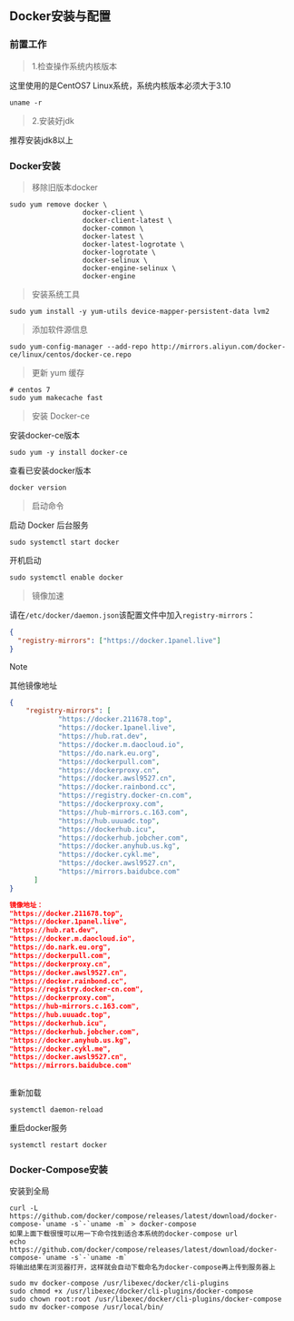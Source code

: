 ## Docker安装与配置

### 前置工作

> 1.检查操作系统内核版本

这里使用的是CentOS7 Linux系统，系统内核版本必须大于3.10
```shell
uname -r
```

> 2.安装好jdk

推荐安装jdk8以上

### Docker安装

> 移除旧版本docker

```shell
sudo yum remove docker \
                  docker-client \
                  docker-client-latest \
                  docker-common \
                  docker-latest \
                  docker-latest-logrotate \
                  docker-logrotate \
                  docker-selinux \
                  docker-engine-selinux \
                  docker-engine
```

> 安装系统工具

```shell
sudo yum install -y yum-utils device-mapper-persistent-data lvm2
```

> 添加软件源信息

```shell
sudo yum-config-manager --add-repo http://mirrors.aliyun.com/docker-ce/linux/centos/docker-ce.repo
```


> 更新 yum 缓存

```shell
# centos 7
sudo yum makecache fast
```

> 安装 Docker-ce

安装docker-ce版本
```shell
sudo yum -y install docker-ce
```

查看已安装docker版本

```shell
docker version
```

> 启动命令

启动 Docker 后台服务

```shell
sudo systemctl start docker
```

开机启动

```shell
sudo systemctl enable docker
```

> 镜像加速

请在`/etc/docker/daemon.json`该配置文件中加入`registry-mirrors`：

```json
{
  "registry-mirrors": ["https://docker.1panel.live"]
}
```

> [!NOTE]
> 其他镜像地址

```json
{
    "registry-mirrors": [
            "https://docker.211678.top",
            "https://docker.1panel.live",
            "https://hub.rat.dev",
            "https://docker.m.daocloud.io",
            "https://do.nark.eu.org",
            "https://dockerpull.com",
            "https://dockerproxy.cn",
            "https://docker.awsl9527.cn",
            "https://docker.rainbond.cc",
            "https://registry.docker-cn.com",
            "https://dockerproxy.com",
            "https://hub-mirrors.c.163.com",
            "https://hub.uuuadc.top",
            "https://dockerhub.icu",
            "https://dockerhub.jobcher.com",
            "https://docker.anyhub.us.kg",
            "https://docker.cykl.me",
            "https://docker.awsl9527.cn",
            "https://mirrors.baidubce.com"
      ]
}
```

```json
镜像地址：
"https://docker.211678.top",
"https://docker.1panel.live",
"https://hub.rat.dev",
"https://docker.m.daocloud.io",
"https://do.nark.eu.org",
"https://dockerpull.com",
"https://dockerproxy.cn",
"https://docker.awsl9527.cn",
"https://docker.rainbond.cc",
"https://registry.docker-cn.com",
"https://dockerproxy.com",
"https://hub-mirrors.c.163.com",
"https://hub.uuuadc.top",
"https://dockerhub.icu",
"https://dockerhub.jobcher.com",
"https://docker.anyhub.us.kg",
"https://docker.cykl.me",
"https://docker.awsl9527.cn",
"https://mirrors.baidubce.com"
 
```


重新加载
```shell
systemctl daemon-reload
```

重启docker服务
```shell
systemctl restart docker
```

### Docker-Compose安装

安装到全局
```shell
curl -L https://github.com/docker/compose/releases/latest/download/docker-compose-`uname -s`-`uname -m` > docker-compose
如果上面下载很慢可以用一下命令找到适合本系统的docker-compose url
echo https://github.com/docker/compose/releases/latest/download/docker-compose-`uname -s`-`uname -m`
将输出结果在浏览器打开，这样就会自动下载命名为docker-compose再上传到服务器上

sudo mv docker-compose /usr/libexec/docker/cli-plugins
sudo chmod +x /usr/libexec/docker/cli-plugins/docker-compose
sudo chown root:root /usr/libexec/docker/cli-plugins/docker-compose
sudo mv docker-compose /usr/local/bin/
```